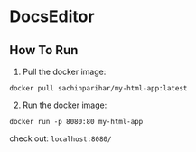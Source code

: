# DocsEditor
## How To Run
1. Pull the docker image:
``` 
docker pull sachinparihar/my-html-app:latest 
```
2. Run the docker image:
```
docker run -p 8080:80 my-html-app
```
check out:
`localhost:8080/`
